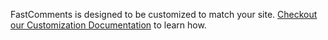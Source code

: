 FastComments is designed to be customized to match your site. [Checkout our Customization Documentation](/guide-customizations-and-configuration.html) to learn how.
